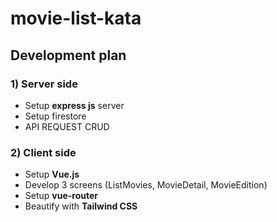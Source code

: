 # movie-list-kata

## Development plan

### 1) Server side
- Setup **express js** server
- Setup firestore
- API REQUEST CRUD
### 2) Client side
- Setup **Vue.js**
- Develop 3 screens (ListMovies, MovieDetail, MovieEdition)
- Setup **vue-router**
- Beautify with **Tailwind CSS**